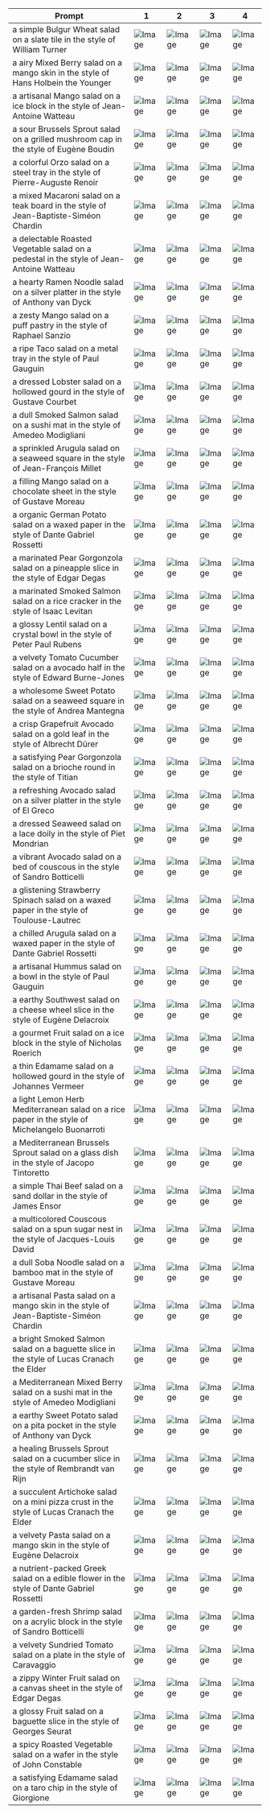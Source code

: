 | Prompt | 1 | 2 | 3 | 4 |
|-|-|-|-|-|
| a simple Bulgur Wheat salad on a slate tile in the style of William Turner | ![Image](https://salad-benchmark-public-assets.s3.us-east-2.amazonaws.com/sdxl/ec842069-0eba-45fc-8c49-3f3c0e367e27-0.jpg) | ![Image](https://salad-benchmark-public-assets.s3.us-east-2.amazonaws.com/sdxl/ec842069-0eba-45fc-8c49-3f3c0e367e27-1.jpg) | ![Image](https://salad-benchmark-public-assets.s3.us-east-2.amazonaws.com/sdxl/ec842069-0eba-45fc-8c49-3f3c0e367e27-2.jpg) | ![Image](https://salad-benchmark-public-assets.s3.us-east-2.amazonaws.com/sdxl/ec842069-0eba-45fc-8c49-3f3c0e367e27-3.jpg) |
| a airy Mixed Berry salad on a mango skin in the style of Hans Holbein the Younger | ![Image](https://salad-benchmark-public-assets.s3.us-east-2.amazonaws.com/sdxl/c306113f-972c-4295-b1c0-9ba3dd65310e-0.jpg) | ![Image](https://salad-benchmark-public-assets.s3.us-east-2.amazonaws.com/sdxl/c306113f-972c-4295-b1c0-9ba3dd65310e-1.jpg) | ![Image](https://salad-benchmark-public-assets.s3.us-east-2.amazonaws.com/sdxl/c306113f-972c-4295-b1c0-9ba3dd65310e-2.jpg) | ![Image](https://salad-benchmark-public-assets.s3.us-east-2.amazonaws.com/sdxl/c306113f-972c-4295-b1c0-9ba3dd65310e-3.jpg) |
| a artisanal Mango salad on a ice block in the style of Jean-Antoine Watteau | ![Image](https://salad-benchmark-public-assets.s3.us-east-2.amazonaws.com/sdxl/43050302-61ee-4fa2-ac60-4ff0626506a9-0.jpg) | ![Image](https://salad-benchmark-public-assets.s3.us-east-2.amazonaws.com/sdxl/43050302-61ee-4fa2-ac60-4ff0626506a9-1.jpg) | ![Image](https://salad-benchmark-public-assets.s3.us-east-2.amazonaws.com/sdxl/43050302-61ee-4fa2-ac60-4ff0626506a9-2.jpg) | ![Image](https://salad-benchmark-public-assets.s3.us-east-2.amazonaws.com/sdxl/43050302-61ee-4fa2-ac60-4ff0626506a9-3.jpg) |
| a sour Brussels Sprout salad on a grilled mushroom cap in the style of Eugène Boudin | ![Image](https://salad-benchmark-public-assets.s3.us-east-2.amazonaws.com/sdxl/db3ce37a-53f0-4645-a466-b6408de9a4eb-0.jpg) | ![Image](https://salad-benchmark-public-assets.s3.us-east-2.amazonaws.com/sdxl/db3ce37a-53f0-4645-a466-b6408de9a4eb-1.jpg) | ![Image](https://salad-benchmark-public-assets.s3.us-east-2.amazonaws.com/sdxl/db3ce37a-53f0-4645-a466-b6408de9a4eb-2.jpg) | ![Image](https://salad-benchmark-public-assets.s3.us-east-2.amazonaws.com/sdxl/db3ce37a-53f0-4645-a466-b6408de9a4eb-3.jpg) |
| a colorful Orzo salad on a steel tray in the style of Pierre-Auguste Renoir | ![Image](https://salad-benchmark-public-assets.s3.us-east-2.amazonaws.com/sdxl/57e78562-224f-44c5-a90f-eb9603bcd899-0.jpg) | ![Image](https://salad-benchmark-public-assets.s3.us-east-2.amazonaws.com/sdxl/57e78562-224f-44c5-a90f-eb9603bcd899-1.jpg) | ![Image](https://salad-benchmark-public-assets.s3.us-east-2.amazonaws.com/sdxl/57e78562-224f-44c5-a90f-eb9603bcd899-2.jpg) | ![Image](https://salad-benchmark-public-assets.s3.us-east-2.amazonaws.com/sdxl/57e78562-224f-44c5-a90f-eb9603bcd899-3.jpg) |
| a mixed Macaroni salad on a teak board in the style of Jean-Baptiste-Siméon Chardin | ![Image](https://salad-benchmark-public-assets.s3.us-east-2.amazonaws.com/sdxl/f3945e79-ee40-4685-9443-cfdba91bca41-0.jpg) | ![Image](https://salad-benchmark-public-assets.s3.us-east-2.amazonaws.com/sdxl/f3945e79-ee40-4685-9443-cfdba91bca41-1.jpg) | ![Image](https://salad-benchmark-public-assets.s3.us-east-2.amazonaws.com/sdxl/f3945e79-ee40-4685-9443-cfdba91bca41-2.jpg) | ![Image](https://salad-benchmark-public-assets.s3.us-east-2.amazonaws.com/sdxl/f3945e79-ee40-4685-9443-cfdba91bca41-3.jpg) |
| a delectable Roasted Vegetable salad on a pedestal in the style of Jean-Antoine Watteau | ![Image](https://salad-benchmark-public-assets.s3.us-east-2.amazonaws.com/sdxl/d6b0f712-8bf2-45dc-a6d3-e2e0c6dc2adc-0.jpg) | ![Image](https://salad-benchmark-public-assets.s3.us-east-2.amazonaws.com/sdxl/d6b0f712-8bf2-45dc-a6d3-e2e0c6dc2adc-1.jpg) | ![Image](https://salad-benchmark-public-assets.s3.us-east-2.amazonaws.com/sdxl/d6b0f712-8bf2-45dc-a6d3-e2e0c6dc2adc-2.jpg) | ![Image](https://salad-benchmark-public-assets.s3.us-east-2.amazonaws.com/sdxl/d6b0f712-8bf2-45dc-a6d3-e2e0c6dc2adc-3.jpg) |
| a hearty Ramen Noodle salad on a silver platter in the style of Anthony van Dyck | ![Image](https://salad-benchmark-public-assets.s3.us-east-2.amazonaws.com/sdxl/b805812d-db3b-4470-b499-95f9c8671efb-0.jpg) | ![Image](https://salad-benchmark-public-assets.s3.us-east-2.amazonaws.com/sdxl/b805812d-db3b-4470-b499-95f9c8671efb-1.jpg) | ![Image](https://salad-benchmark-public-assets.s3.us-east-2.amazonaws.com/sdxl/b805812d-db3b-4470-b499-95f9c8671efb-2.jpg) | ![Image](https://salad-benchmark-public-assets.s3.us-east-2.amazonaws.com/sdxl/b805812d-db3b-4470-b499-95f9c8671efb-3.jpg) |
| a zesty Mango salad on a puff pastry in the style of Raphael Sanzio | ![Image](https://salad-benchmark-public-assets.s3.us-east-2.amazonaws.com/sdxl/6ba4f538-00d2-4dd9-a1b6-6a89a1099843-0.jpg) | ![Image](https://salad-benchmark-public-assets.s3.us-east-2.amazonaws.com/sdxl/6ba4f538-00d2-4dd9-a1b6-6a89a1099843-1.jpg) | ![Image](https://salad-benchmark-public-assets.s3.us-east-2.amazonaws.com/sdxl/6ba4f538-00d2-4dd9-a1b6-6a89a1099843-2.jpg) | ![Image](https://salad-benchmark-public-assets.s3.us-east-2.amazonaws.com/sdxl/6ba4f538-00d2-4dd9-a1b6-6a89a1099843-3.jpg) |
| a ripe Taco salad on a metal tray in the style of Paul Gauguin | ![Image](https://salad-benchmark-public-assets.s3.us-east-2.amazonaws.com/sdxl/c2377aa2-0375-4913-b6e2-18fd6bf3e5b8-0.jpg) | ![Image](https://salad-benchmark-public-assets.s3.us-east-2.amazonaws.com/sdxl/c2377aa2-0375-4913-b6e2-18fd6bf3e5b8-1.jpg) | ![Image](https://salad-benchmark-public-assets.s3.us-east-2.amazonaws.com/sdxl/c2377aa2-0375-4913-b6e2-18fd6bf3e5b8-2.jpg) | ![Image](https://salad-benchmark-public-assets.s3.us-east-2.amazonaws.com/sdxl/c2377aa2-0375-4913-b6e2-18fd6bf3e5b8-3.jpg) |
| a dressed Lobster salad on a hollowed gourd in the style of Gustave Courbet | ![Image](https://salad-benchmark-public-assets.s3.us-east-2.amazonaws.com/sdxl/9fbae3ce-7afa-4c69-9ce6-04ce0bc69313-0.jpg) | ![Image](https://salad-benchmark-public-assets.s3.us-east-2.amazonaws.com/sdxl/9fbae3ce-7afa-4c69-9ce6-04ce0bc69313-1.jpg) | ![Image](https://salad-benchmark-public-assets.s3.us-east-2.amazonaws.com/sdxl/9fbae3ce-7afa-4c69-9ce6-04ce0bc69313-2.jpg) | ![Image](https://salad-benchmark-public-assets.s3.us-east-2.amazonaws.com/sdxl/9fbae3ce-7afa-4c69-9ce6-04ce0bc69313-3.jpg) |
| a dull Smoked Salmon salad on a sushi mat in the style of Amedeo Modigliani | ![Image](https://salad-benchmark-public-assets.s3.us-east-2.amazonaws.com/sdxl/90ed4f6a-bf1c-45b4-b479-718f41b53b70-0.jpg) | ![Image](https://salad-benchmark-public-assets.s3.us-east-2.amazonaws.com/sdxl/90ed4f6a-bf1c-45b4-b479-718f41b53b70-1.jpg) | ![Image](https://salad-benchmark-public-assets.s3.us-east-2.amazonaws.com/sdxl/90ed4f6a-bf1c-45b4-b479-718f41b53b70-2.jpg) | ![Image](https://salad-benchmark-public-assets.s3.us-east-2.amazonaws.com/sdxl/90ed4f6a-bf1c-45b4-b479-718f41b53b70-3.jpg) |
| a sprinkled Arugula salad on a seaweed square in the style of Jean-François Millet | ![Image](https://salad-benchmark-public-assets.s3.us-east-2.amazonaws.com/sdxl/921e6c6f-0f39-4277-83ad-4d90f99119d6-0.jpg) | ![Image](https://salad-benchmark-public-assets.s3.us-east-2.amazonaws.com/sdxl/921e6c6f-0f39-4277-83ad-4d90f99119d6-1.jpg) | ![Image](https://salad-benchmark-public-assets.s3.us-east-2.amazonaws.com/sdxl/921e6c6f-0f39-4277-83ad-4d90f99119d6-2.jpg) | ![Image](https://salad-benchmark-public-assets.s3.us-east-2.amazonaws.com/sdxl/921e6c6f-0f39-4277-83ad-4d90f99119d6-3.jpg) |
| a filling Mango salad on a chocolate sheet in the style of Gustave Moreau | ![Image](https://salad-benchmark-public-assets.s3.us-east-2.amazonaws.com/sdxl/f4f67141-27fa-46dc-a5f6-0e0def841a48-0.jpg) | ![Image](https://salad-benchmark-public-assets.s3.us-east-2.amazonaws.com/sdxl/f4f67141-27fa-46dc-a5f6-0e0def841a48-1.jpg) | ![Image](https://salad-benchmark-public-assets.s3.us-east-2.amazonaws.com/sdxl/f4f67141-27fa-46dc-a5f6-0e0def841a48-2.jpg) | ![Image](https://salad-benchmark-public-assets.s3.us-east-2.amazonaws.com/sdxl/f4f67141-27fa-46dc-a5f6-0e0def841a48-3.jpg) |
| a organic German Potato salad on a waxed paper in the style of Dante Gabriel Rossetti | ![Image](https://salad-benchmark-public-assets.s3.us-east-2.amazonaws.com/sdxl/635b9bcf-d983-46cf-a063-455a5d1fc4ec-0.jpg) | ![Image](https://salad-benchmark-public-assets.s3.us-east-2.amazonaws.com/sdxl/635b9bcf-d983-46cf-a063-455a5d1fc4ec-1.jpg) | ![Image](https://salad-benchmark-public-assets.s3.us-east-2.amazonaws.com/sdxl/635b9bcf-d983-46cf-a063-455a5d1fc4ec-2.jpg) | ![Image](https://salad-benchmark-public-assets.s3.us-east-2.amazonaws.com/sdxl/635b9bcf-d983-46cf-a063-455a5d1fc4ec-3.jpg) |
| a marinated Pear Gorgonzola salad on a pineapple slice in the style of Edgar Degas | ![Image](https://salad-benchmark-public-assets.s3.us-east-2.amazonaws.com/sdxl/229b94b4-882e-4e04-9ef0-218cd2fac38e-0.jpg) | ![Image](https://salad-benchmark-public-assets.s3.us-east-2.amazonaws.com/sdxl/229b94b4-882e-4e04-9ef0-218cd2fac38e-1.jpg) | ![Image](https://salad-benchmark-public-assets.s3.us-east-2.amazonaws.com/sdxl/229b94b4-882e-4e04-9ef0-218cd2fac38e-2.jpg) | ![Image](https://salad-benchmark-public-assets.s3.us-east-2.amazonaws.com/sdxl/229b94b4-882e-4e04-9ef0-218cd2fac38e-3.jpg) |
| a marinated Smoked Salmon salad on a rice cracker in the style of Isaac Levitan | ![Image](https://salad-benchmark-public-assets.s3.us-east-2.amazonaws.com/sdxl/2b986a2c-9908-4806-bd0e-b660866fd370-0.jpg) | ![Image](https://salad-benchmark-public-assets.s3.us-east-2.amazonaws.com/sdxl/2b986a2c-9908-4806-bd0e-b660866fd370-1.jpg) | ![Image](https://salad-benchmark-public-assets.s3.us-east-2.amazonaws.com/sdxl/2b986a2c-9908-4806-bd0e-b660866fd370-2.jpg) | ![Image](https://salad-benchmark-public-assets.s3.us-east-2.amazonaws.com/sdxl/2b986a2c-9908-4806-bd0e-b660866fd370-3.jpg) |
| a glossy Lentil salad on a crystal bowl in the style of Peter Paul Rubens | ![Image](https://salad-benchmark-public-assets.s3.us-east-2.amazonaws.com/sdxl/7c303675-94a8-4527-8b06-e2c49640a36c-0.jpg) | ![Image](https://salad-benchmark-public-assets.s3.us-east-2.amazonaws.com/sdxl/7c303675-94a8-4527-8b06-e2c49640a36c-1.jpg) | ![Image](https://salad-benchmark-public-assets.s3.us-east-2.amazonaws.com/sdxl/7c303675-94a8-4527-8b06-e2c49640a36c-2.jpg) | ![Image](https://salad-benchmark-public-assets.s3.us-east-2.amazonaws.com/sdxl/7c303675-94a8-4527-8b06-e2c49640a36c-3.jpg) |
| a velvety Tomato Cucumber salad on a avocado half in the style of Edward Burne-Jones | ![Image](https://salad-benchmark-public-assets.s3.us-east-2.amazonaws.com/sdxl/40801a83-091f-4e43-96f2-822674c1f643-0.jpg) | ![Image](https://salad-benchmark-public-assets.s3.us-east-2.amazonaws.com/sdxl/40801a83-091f-4e43-96f2-822674c1f643-1.jpg) | ![Image](https://salad-benchmark-public-assets.s3.us-east-2.amazonaws.com/sdxl/40801a83-091f-4e43-96f2-822674c1f643-2.jpg) | ![Image](https://salad-benchmark-public-assets.s3.us-east-2.amazonaws.com/sdxl/40801a83-091f-4e43-96f2-822674c1f643-3.jpg) |
| a wholesome Sweet Potato salad on a seaweed square in the style of Andrea Mantegna | ![Image](https://salad-benchmark-public-assets.s3.us-east-2.amazonaws.com/sdxl/c3a737a5-2393-4c06-8b8c-27e55896797f-0.jpg) | ![Image](https://salad-benchmark-public-assets.s3.us-east-2.amazonaws.com/sdxl/c3a737a5-2393-4c06-8b8c-27e55896797f-1.jpg) | ![Image](https://salad-benchmark-public-assets.s3.us-east-2.amazonaws.com/sdxl/c3a737a5-2393-4c06-8b8c-27e55896797f-2.jpg) | ![Image](https://salad-benchmark-public-assets.s3.us-east-2.amazonaws.com/sdxl/c3a737a5-2393-4c06-8b8c-27e55896797f-3.jpg) |
| a crisp Grapefruit Avocado salad on a gold leaf in the style of Albrecht Dürer | ![Image](https://salad-benchmark-public-assets.s3.us-east-2.amazonaws.com/sdxl/a7afdee1-189b-4634-9878-2000745faab1-0.jpg) | ![Image](https://salad-benchmark-public-assets.s3.us-east-2.amazonaws.com/sdxl/a7afdee1-189b-4634-9878-2000745faab1-1.jpg) | ![Image](https://salad-benchmark-public-assets.s3.us-east-2.amazonaws.com/sdxl/a7afdee1-189b-4634-9878-2000745faab1-2.jpg) | ![Image](https://salad-benchmark-public-assets.s3.us-east-2.amazonaws.com/sdxl/a7afdee1-189b-4634-9878-2000745faab1-3.jpg) |
| a satisfying Pear Gorgonzola salad on a brioche round in the style of Titian | ![Image](https://salad-benchmark-public-assets.s3.us-east-2.amazonaws.com/sdxl/cabdb2fc-06ed-4a45-8229-76a630ed37a0-0.jpg) | ![Image](https://salad-benchmark-public-assets.s3.us-east-2.amazonaws.com/sdxl/cabdb2fc-06ed-4a45-8229-76a630ed37a0-1.jpg) | ![Image](https://salad-benchmark-public-assets.s3.us-east-2.amazonaws.com/sdxl/cabdb2fc-06ed-4a45-8229-76a630ed37a0-2.jpg) | ![Image](https://salad-benchmark-public-assets.s3.us-east-2.amazonaws.com/sdxl/cabdb2fc-06ed-4a45-8229-76a630ed37a0-3.jpg) |
| a refreshing Avocado salad on a silver platter in the style of El Greco | ![Image](https://salad-benchmark-public-assets.s3.us-east-2.amazonaws.com/sdxl/ac3cc829-77be-481c-a997-3ebe47fc5e1f-0.jpg) | ![Image](https://salad-benchmark-public-assets.s3.us-east-2.amazonaws.com/sdxl/ac3cc829-77be-481c-a997-3ebe47fc5e1f-1.jpg) | ![Image](https://salad-benchmark-public-assets.s3.us-east-2.amazonaws.com/sdxl/ac3cc829-77be-481c-a997-3ebe47fc5e1f-2.jpg) | ![Image](https://salad-benchmark-public-assets.s3.us-east-2.amazonaws.com/sdxl/ac3cc829-77be-481c-a997-3ebe47fc5e1f-3.jpg) |
| a dressed Seaweed salad on a lace doily in the style of Piet Mondrian | ![Image](https://salad-benchmark-public-assets.s3.us-east-2.amazonaws.com/sdxl/f2f603bb-e751-4b83-bf78-294c55df2909-0.jpg) | ![Image](https://salad-benchmark-public-assets.s3.us-east-2.amazonaws.com/sdxl/f2f603bb-e751-4b83-bf78-294c55df2909-1.jpg) | ![Image](https://salad-benchmark-public-assets.s3.us-east-2.amazonaws.com/sdxl/f2f603bb-e751-4b83-bf78-294c55df2909-2.jpg) | ![Image](https://salad-benchmark-public-assets.s3.us-east-2.amazonaws.com/sdxl/f2f603bb-e751-4b83-bf78-294c55df2909-3.jpg) |
| a vibrant Avocado salad on a bed of couscous in the style of Sandro Botticelli | ![Image](https://salad-benchmark-public-assets.s3.us-east-2.amazonaws.com/sdxl/71b2d5d8-7de2-4e78-81a5-bb258f7841b1-0.jpg) | ![Image](https://salad-benchmark-public-assets.s3.us-east-2.amazonaws.com/sdxl/71b2d5d8-7de2-4e78-81a5-bb258f7841b1-1.jpg) | ![Image](https://salad-benchmark-public-assets.s3.us-east-2.amazonaws.com/sdxl/71b2d5d8-7de2-4e78-81a5-bb258f7841b1-2.jpg) | ![Image](https://salad-benchmark-public-assets.s3.us-east-2.amazonaws.com/sdxl/71b2d5d8-7de2-4e78-81a5-bb258f7841b1-3.jpg) |
| a glistening Strawberry Spinach salad on a waxed paper in the style of Toulouse-Lautrec | ![Image](https://salad-benchmark-public-assets.s3.us-east-2.amazonaws.com/sdxl/62d28ffd-5baa-4dea-9489-4826c3185012-0.jpg) | ![Image](https://salad-benchmark-public-assets.s3.us-east-2.amazonaws.com/sdxl/62d28ffd-5baa-4dea-9489-4826c3185012-1.jpg) | ![Image](https://salad-benchmark-public-assets.s3.us-east-2.amazonaws.com/sdxl/62d28ffd-5baa-4dea-9489-4826c3185012-2.jpg) | ![Image](https://salad-benchmark-public-assets.s3.us-east-2.amazonaws.com/sdxl/62d28ffd-5baa-4dea-9489-4826c3185012-3.jpg) |
| a chilled Arugula salad on a waxed paper in the style of Dante Gabriel Rossetti | ![Image](https://salad-benchmark-public-assets.s3.us-east-2.amazonaws.com/sdxl/c50bb4ba-c758-4e66-82f6-2b753162fae6-0.jpg) | ![Image](https://salad-benchmark-public-assets.s3.us-east-2.amazonaws.com/sdxl/c50bb4ba-c758-4e66-82f6-2b753162fae6-1.jpg) | ![Image](https://salad-benchmark-public-assets.s3.us-east-2.amazonaws.com/sdxl/c50bb4ba-c758-4e66-82f6-2b753162fae6-2.jpg) | ![Image](https://salad-benchmark-public-assets.s3.us-east-2.amazonaws.com/sdxl/c50bb4ba-c758-4e66-82f6-2b753162fae6-3.jpg) |
| a artisanal Hummus salad on a bowl in the style of Paul Gauguin | ![Image](https://salad-benchmark-public-assets.s3.us-east-2.amazonaws.com/sdxl/6c30f7a0-b30d-4843-b741-5ff126c41a1f-0.jpg) | ![Image](https://salad-benchmark-public-assets.s3.us-east-2.amazonaws.com/sdxl/6c30f7a0-b30d-4843-b741-5ff126c41a1f-1.jpg) | ![Image](https://salad-benchmark-public-assets.s3.us-east-2.amazonaws.com/sdxl/6c30f7a0-b30d-4843-b741-5ff126c41a1f-2.jpg) | ![Image](https://salad-benchmark-public-assets.s3.us-east-2.amazonaws.com/sdxl/6c30f7a0-b30d-4843-b741-5ff126c41a1f-3.jpg) |
| a earthy Southwest salad on a cheese wheel slice in the style of Eugène Delacroix | ![Image](https://salad-benchmark-public-assets.s3.us-east-2.amazonaws.com/sdxl/eabdd554-2746-45e7-b701-7a99b5e9b908-0.jpg) | ![Image](https://salad-benchmark-public-assets.s3.us-east-2.amazonaws.com/sdxl/eabdd554-2746-45e7-b701-7a99b5e9b908-1.jpg) | ![Image](https://salad-benchmark-public-assets.s3.us-east-2.amazonaws.com/sdxl/eabdd554-2746-45e7-b701-7a99b5e9b908-2.jpg) | ![Image](https://salad-benchmark-public-assets.s3.us-east-2.amazonaws.com/sdxl/eabdd554-2746-45e7-b701-7a99b5e9b908-3.jpg) |
| a gourmet Fruit salad on a ice block in the style of Nicholas Roerich | ![Image](https://salad-benchmark-public-assets.s3.us-east-2.amazonaws.com/sdxl/6a2547d6-abf9-4b66-a5af-c9e0b69f0b78-0.jpg) | ![Image](https://salad-benchmark-public-assets.s3.us-east-2.amazonaws.com/sdxl/6a2547d6-abf9-4b66-a5af-c9e0b69f0b78-1.jpg) | ![Image](https://salad-benchmark-public-assets.s3.us-east-2.amazonaws.com/sdxl/6a2547d6-abf9-4b66-a5af-c9e0b69f0b78-2.jpg) | ![Image](https://salad-benchmark-public-assets.s3.us-east-2.amazonaws.com/sdxl/6a2547d6-abf9-4b66-a5af-c9e0b69f0b78-3.jpg) |
| a thin Edamame salad on a hollowed gourd in the style of Johannes Vermeer | ![Image](https://salad-benchmark-public-assets.s3.us-east-2.amazonaws.com/sdxl/69f9a95a-2e40-4152-8774-8db3b1b49cc9-0.jpg) | ![Image](https://salad-benchmark-public-assets.s3.us-east-2.amazonaws.com/sdxl/69f9a95a-2e40-4152-8774-8db3b1b49cc9-1.jpg) | ![Image](https://salad-benchmark-public-assets.s3.us-east-2.amazonaws.com/sdxl/69f9a95a-2e40-4152-8774-8db3b1b49cc9-2.jpg) | ![Image](https://salad-benchmark-public-assets.s3.us-east-2.amazonaws.com/sdxl/69f9a95a-2e40-4152-8774-8db3b1b49cc9-3.jpg) |
| a light Lemon Herb Mediterranean salad on a rice paper in the style of Michelangelo Buonarroti | ![Image](https://salad-benchmark-public-assets.s3.us-east-2.amazonaws.com/sdxl/7076d02d-c8b7-4d62-a7bd-1f2849839f38-0.jpg) | ![Image](https://salad-benchmark-public-assets.s3.us-east-2.amazonaws.com/sdxl/7076d02d-c8b7-4d62-a7bd-1f2849839f38-1.jpg) | ![Image](https://salad-benchmark-public-assets.s3.us-east-2.amazonaws.com/sdxl/7076d02d-c8b7-4d62-a7bd-1f2849839f38-2.jpg) | ![Image](https://salad-benchmark-public-assets.s3.us-east-2.amazonaws.com/sdxl/7076d02d-c8b7-4d62-a7bd-1f2849839f38-3.jpg) |
| a Mediterranean Brussels Sprout salad on a glass dish in the style of Jacopo Tintoretto | ![Image](https://salad-benchmark-public-assets.s3.us-east-2.amazonaws.com/sdxl/27e45bde-6154-46d9-95d6-1ddc800162f4-0.jpg) | ![Image](https://salad-benchmark-public-assets.s3.us-east-2.amazonaws.com/sdxl/27e45bde-6154-46d9-95d6-1ddc800162f4-1.jpg) | ![Image](https://salad-benchmark-public-assets.s3.us-east-2.amazonaws.com/sdxl/27e45bde-6154-46d9-95d6-1ddc800162f4-2.jpg) | ![Image](https://salad-benchmark-public-assets.s3.us-east-2.amazonaws.com/sdxl/27e45bde-6154-46d9-95d6-1ddc800162f4-3.jpg) |
| a simple Thai Beef salad on a sand dollar in the style of James Ensor | ![Image](https://salad-benchmark-public-assets.s3.us-east-2.amazonaws.com/sdxl/78d8f0f4-bec7-45a2-bb11-5d26a5ada1ff-0.jpg) | ![Image](https://salad-benchmark-public-assets.s3.us-east-2.amazonaws.com/sdxl/78d8f0f4-bec7-45a2-bb11-5d26a5ada1ff-1.jpg) | ![Image](https://salad-benchmark-public-assets.s3.us-east-2.amazonaws.com/sdxl/78d8f0f4-bec7-45a2-bb11-5d26a5ada1ff-2.jpg) | ![Image](https://salad-benchmark-public-assets.s3.us-east-2.amazonaws.com/sdxl/78d8f0f4-bec7-45a2-bb11-5d26a5ada1ff-3.jpg) |
| a multicolored Couscous salad on a spun sugar nest in the style of Jacques-Louis David | ![Image](https://salad-benchmark-public-assets.s3.us-east-2.amazonaws.com/sdxl/1eb9bfd0-7850-4c57-a094-f741841ba571-0.jpg) | ![Image](https://salad-benchmark-public-assets.s3.us-east-2.amazonaws.com/sdxl/1eb9bfd0-7850-4c57-a094-f741841ba571-1.jpg) | ![Image](https://salad-benchmark-public-assets.s3.us-east-2.amazonaws.com/sdxl/1eb9bfd0-7850-4c57-a094-f741841ba571-2.jpg) | ![Image](https://salad-benchmark-public-assets.s3.us-east-2.amazonaws.com/sdxl/1eb9bfd0-7850-4c57-a094-f741841ba571-3.jpg) |
| a dull Soba Noodle salad on a bamboo mat in the style of Gustave Moreau | ![Image](https://salad-benchmark-public-assets.s3.us-east-2.amazonaws.com/sdxl/e9877913-8b01-4e15-8e55-b5e42051e4bb-0.jpg) | ![Image](https://salad-benchmark-public-assets.s3.us-east-2.amazonaws.com/sdxl/e9877913-8b01-4e15-8e55-b5e42051e4bb-1.jpg) | ![Image](https://salad-benchmark-public-assets.s3.us-east-2.amazonaws.com/sdxl/e9877913-8b01-4e15-8e55-b5e42051e4bb-2.jpg) | ![Image](https://salad-benchmark-public-assets.s3.us-east-2.amazonaws.com/sdxl/e9877913-8b01-4e15-8e55-b5e42051e4bb-3.jpg) |
| a artisanal Pasta salad on a mango skin in the style of Jean-Baptiste-Siméon Chardin | ![Image](https://salad-benchmark-public-assets.s3.us-east-2.amazonaws.com/sdxl/7e50f61f-146b-476f-818e-70ff559173a7-0.jpg) | ![Image](https://salad-benchmark-public-assets.s3.us-east-2.amazonaws.com/sdxl/7e50f61f-146b-476f-818e-70ff559173a7-1.jpg) | ![Image](https://salad-benchmark-public-assets.s3.us-east-2.amazonaws.com/sdxl/7e50f61f-146b-476f-818e-70ff559173a7-2.jpg) | ![Image](https://salad-benchmark-public-assets.s3.us-east-2.amazonaws.com/sdxl/7e50f61f-146b-476f-818e-70ff559173a7-3.jpg) |
| a bright Smoked Salmon salad on a baguette slice in the style of Lucas Cranach the Elder | ![Image](https://salad-benchmark-public-assets.s3.us-east-2.amazonaws.com/sdxl/adcd2776-89c6-493a-960a-2af1635a5040-0.jpg) | ![Image](https://salad-benchmark-public-assets.s3.us-east-2.amazonaws.com/sdxl/adcd2776-89c6-493a-960a-2af1635a5040-1.jpg) | ![Image](https://salad-benchmark-public-assets.s3.us-east-2.amazonaws.com/sdxl/adcd2776-89c6-493a-960a-2af1635a5040-2.jpg) | ![Image](https://salad-benchmark-public-assets.s3.us-east-2.amazonaws.com/sdxl/adcd2776-89c6-493a-960a-2af1635a5040-3.jpg) |
| a Mediterranean Mixed Berry salad on a sushi mat in the style of Amedeo Modigliani | ![Image](https://salad-benchmark-public-assets.s3.us-east-2.amazonaws.com/sdxl/89af6c62-40c2-4af7-a447-276f09cb3949-0.jpg) | ![Image](https://salad-benchmark-public-assets.s3.us-east-2.amazonaws.com/sdxl/89af6c62-40c2-4af7-a447-276f09cb3949-1.jpg) | ![Image](https://salad-benchmark-public-assets.s3.us-east-2.amazonaws.com/sdxl/89af6c62-40c2-4af7-a447-276f09cb3949-2.jpg) | ![Image](https://salad-benchmark-public-assets.s3.us-east-2.amazonaws.com/sdxl/89af6c62-40c2-4af7-a447-276f09cb3949-3.jpg) |
| a earthy Sweet Potato salad on a pita pocket in the style of Anthony van Dyck | ![Image](https://salad-benchmark-public-assets.s3.us-east-2.amazonaws.com/sdxl/33b44f76-4c49-4d3f-bce9-08e794efff0b-0.jpg) | ![Image](https://salad-benchmark-public-assets.s3.us-east-2.amazonaws.com/sdxl/33b44f76-4c49-4d3f-bce9-08e794efff0b-1.jpg) | ![Image](https://salad-benchmark-public-assets.s3.us-east-2.amazonaws.com/sdxl/33b44f76-4c49-4d3f-bce9-08e794efff0b-2.jpg) | ![Image](https://salad-benchmark-public-assets.s3.us-east-2.amazonaws.com/sdxl/33b44f76-4c49-4d3f-bce9-08e794efff0b-3.jpg) |
| a healing Brussels Sprout salad on a cucumber slice in the style of Rembrandt van Rijn | ![Image](https://salad-benchmark-public-assets.s3.us-east-2.amazonaws.com/sdxl/fff1a7a8-ee43-4c87-a95f-0f5ec9b5e309-0.jpg) | ![Image](https://salad-benchmark-public-assets.s3.us-east-2.amazonaws.com/sdxl/fff1a7a8-ee43-4c87-a95f-0f5ec9b5e309-1.jpg) | ![Image](https://salad-benchmark-public-assets.s3.us-east-2.amazonaws.com/sdxl/fff1a7a8-ee43-4c87-a95f-0f5ec9b5e309-2.jpg) | ![Image](https://salad-benchmark-public-assets.s3.us-east-2.amazonaws.com/sdxl/fff1a7a8-ee43-4c87-a95f-0f5ec9b5e309-3.jpg) |
| a succulent Artichoke salad on a mini pizza crust in the style of Lucas Cranach the Elder | ![Image](https://salad-benchmark-public-assets.s3.us-east-2.amazonaws.com/sdxl/3ed143f8-04f8-43e9-8539-77f68e0fe3fc-0.jpg) | ![Image](https://salad-benchmark-public-assets.s3.us-east-2.amazonaws.com/sdxl/3ed143f8-04f8-43e9-8539-77f68e0fe3fc-1.jpg) | ![Image](https://salad-benchmark-public-assets.s3.us-east-2.amazonaws.com/sdxl/3ed143f8-04f8-43e9-8539-77f68e0fe3fc-2.jpg) | ![Image](https://salad-benchmark-public-assets.s3.us-east-2.amazonaws.com/sdxl/3ed143f8-04f8-43e9-8539-77f68e0fe3fc-3.jpg) |
| a velvety Pasta salad on a mango skin in the style of Eugène Delacroix | ![Image](https://salad-benchmark-public-assets.s3.us-east-2.amazonaws.com/sdxl/3fe3c347-dbff-495d-85dd-9c9c8cc5bbc0-0.jpg) | ![Image](https://salad-benchmark-public-assets.s3.us-east-2.amazonaws.com/sdxl/3fe3c347-dbff-495d-85dd-9c9c8cc5bbc0-1.jpg) | ![Image](https://salad-benchmark-public-assets.s3.us-east-2.amazonaws.com/sdxl/3fe3c347-dbff-495d-85dd-9c9c8cc5bbc0-2.jpg) | ![Image](https://salad-benchmark-public-assets.s3.us-east-2.amazonaws.com/sdxl/3fe3c347-dbff-495d-85dd-9c9c8cc5bbc0-3.jpg) |
| a nutrient-packed Greek salad on a edible flower in the style of Dante Gabriel Rossetti | ![Image](https://salad-benchmark-public-assets.s3.us-east-2.amazonaws.com/sdxl/97d0fd0f-1e1c-4fac-817e-b2df50adcee0-0.jpg) | ![Image](https://salad-benchmark-public-assets.s3.us-east-2.amazonaws.com/sdxl/97d0fd0f-1e1c-4fac-817e-b2df50adcee0-1.jpg) | ![Image](https://salad-benchmark-public-assets.s3.us-east-2.amazonaws.com/sdxl/97d0fd0f-1e1c-4fac-817e-b2df50adcee0-2.jpg) | ![Image](https://salad-benchmark-public-assets.s3.us-east-2.amazonaws.com/sdxl/97d0fd0f-1e1c-4fac-817e-b2df50adcee0-3.jpg) |
| a garden-fresh Shrimp salad on a acrylic block in the style of Sandro Botticelli | ![Image](https://salad-benchmark-public-assets.s3.us-east-2.amazonaws.com/sdxl/1c60334b-e12d-424b-ba77-a4d79b7e00c5-0.jpg) | ![Image](https://salad-benchmark-public-assets.s3.us-east-2.amazonaws.com/sdxl/1c60334b-e12d-424b-ba77-a4d79b7e00c5-1.jpg) | ![Image](https://salad-benchmark-public-assets.s3.us-east-2.amazonaws.com/sdxl/1c60334b-e12d-424b-ba77-a4d79b7e00c5-2.jpg) | ![Image](https://salad-benchmark-public-assets.s3.us-east-2.amazonaws.com/sdxl/1c60334b-e12d-424b-ba77-a4d79b7e00c5-3.jpg) |
| a velvety Sundried Tomato salad on a plate in the style of Caravaggio | ![Image](https://salad-benchmark-public-assets.s3.us-east-2.amazonaws.com/sdxl/701b69ae-0b7a-4a9f-85f1-f11c09fccdcd-0.jpg) | ![Image](https://salad-benchmark-public-assets.s3.us-east-2.amazonaws.com/sdxl/701b69ae-0b7a-4a9f-85f1-f11c09fccdcd-1.jpg) | ![Image](https://salad-benchmark-public-assets.s3.us-east-2.amazonaws.com/sdxl/701b69ae-0b7a-4a9f-85f1-f11c09fccdcd-2.jpg) | ![Image](https://salad-benchmark-public-assets.s3.us-east-2.amazonaws.com/sdxl/701b69ae-0b7a-4a9f-85f1-f11c09fccdcd-3.jpg) |
| a zippy Winter Fruit salad on a canvas sheet in the style of Edgar Degas | ![Image](https://salad-benchmark-public-assets.s3.us-east-2.amazonaws.com/sdxl/a1b311f6-48a6-44da-9a11-7b04c32c74b6-0.jpg) | ![Image](https://salad-benchmark-public-assets.s3.us-east-2.amazonaws.com/sdxl/a1b311f6-48a6-44da-9a11-7b04c32c74b6-1.jpg) | ![Image](https://salad-benchmark-public-assets.s3.us-east-2.amazonaws.com/sdxl/a1b311f6-48a6-44da-9a11-7b04c32c74b6-2.jpg) | ![Image](https://salad-benchmark-public-assets.s3.us-east-2.amazonaws.com/sdxl/a1b311f6-48a6-44da-9a11-7b04c32c74b6-3.jpg) |
| a glossy Fruit salad on a baguette slice in the style of Georges Seurat | ![Image](https://salad-benchmark-public-assets.s3.us-east-2.amazonaws.com/sdxl/87e86a62-a822-4c5c-9775-461317f8f013-0.jpg) | ![Image](https://salad-benchmark-public-assets.s3.us-east-2.amazonaws.com/sdxl/87e86a62-a822-4c5c-9775-461317f8f013-1.jpg) | ![Image](https://salad-benchmark-public-assets.s3.us-east-2.amazonaws.com/sdxl/87e86a62-a822-4c5c-9775-461317f8f013-2.jpg) | ![Image](https://salad-benchmark-public-assets.s3.us-east-2.amazonaws.com/sdxl/87e86a62-a822-4c5c-9775-461317f8f013-3.jpg) |
| a spicy Roasted Vegetable salad on a wafer in the style of John Constable | ![Image](https://salad-benchmark-public-assets.s3.us-east-2.amazonaws.com/sdxl/a7fd1642-1316-47d3-9612-ce929e35513b-0.jpg) | ![Image](https://salad-benchmark-public-assets.s3.us-east-2.amazonaws.com/sdxl/a7fd1642-1316-47d3-9612-ce929e35513b-1.jpg) | ![Image](https://salad-benchmark-public-assets.s3.us-east-2.amazonaws.com/sdxl/a7fd1642-1316-47d3-9612-ce929e35513b-2.jpg) | ![Image](https://salad-benchmark-public-assets.s3.us-east-2.amazonaws.com/sdxl/a7fd1642-1316-47d3-9612-ce929e35513b-3.jpg) |
| a satisfying Edamame salad on a taro chip in the style of Giorgione | ![Image](https://salad-benchmark-public-assets.s3.us-east-2.amazonaws.com/sdxl/210a6046-c570-4169-950e-45a88a7bfd37-0.jpg) | ![Image](https://salad-benchmark-public-assets.s3.us-east-2.amazonaws.com/sdxl/210a6046-c570-4169-950e-45a88a7bfd37-1.jpg) | ![Image](https://salad-benchmark-public-assets.s3.us-east-2.amazonaws.com/sdxl/210a6046-c570-4169-950e-45a88a7bfd37-2.jpg) | ![Image](https://salad-benchmark-public-assets.s3.us-east-2.amazonaws.com/sdxl/210a6046-c570-4169-950e-45a88a7bfd37-3.jpg) |
